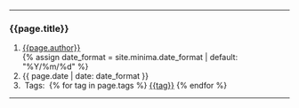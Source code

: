 <hr>
<h3 class="mt-4 pb-2">{{page.title}}</h3>
<nav aria-label="breadcrumb post-bg-color">
    <ol class="breadcrumb post-bg-color">
        <li class="post-breadcrumb-item breadcrumb-item">
            <a href="#">
                <span class="post-author">{{page.author}}</span>
            </a>
        </li>
        {% assign date_format = site.minima.date_format | default: "%Y/%m/%d" %}
        <li class="post-breadcrumb-item breadcrumb-item"><span class="post-date">{{ page.date | date: date_format }}</span></li>
        <li class="post-breadcrumb-item breadcrumb-item post-tags">
            <i class="fas fa-tags"></i>&nbsp;Tags:&nbsp;
            {% for tag in page.tags %}
                <a href="#" class="rounded-0 badge badge-dark bgc-cpp">{{tag}}</a>
            {% endfor %}
        </li>
    </ol>
</nav>
<hr>
